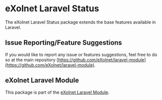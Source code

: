 # eXolnet Laravel Status

The eXolnet Laravel Status package extends the base features available in Laravel.

## Issue Reporting/Feature Suggestions

If you would like to report any issue or features suggestions, feel free to do so at the main repository [https://github.com/eXolnet/laravel-module](https://github.com/eXolnet/laravel-module).

## eXolnet Laravel Module

This package is part of the [eXolnet Laravel Module](https://github.com/eXolnet/laravel-module).